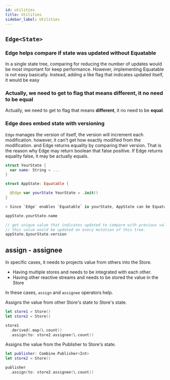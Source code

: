 ```yaml
---
id: utilities
title: Utilities
sidebar_label: Utilities
---
```


## `Edge<State>`

### Edge helps compare if state was updated without Equatable

‌In a single state tree, comparing for reducing the number of updates would be most important for keep performance. However, implementing Equatable is not easy basically. Instead, adding a like flag that indicates updated itself, it would be easy

### Actually, we need to get to flag that means different, it no need to be equal

Actually, we need to get to flag that means **different**, it no need to be **equal**.

### Edge does embed state with versioning

`Edge` manages the version of itself, the version will increment each modification. however, it can't get how exactly modified from the modification. and Edge returns equality by comparing their version.
That is the reason why Edge may return boolean that false positive.
If Edge returns equality false, it may be actually equals.

```swift
struct YourState {
  var name: String = ...
}

struct AppState: Equatable {

  @Edge var yourState YourState = .init()
}

> Since `Edge` enables `Equatable` in yourState, AppState can be Equatable with synthesizing.

appState.yourState.name

// get unique value that indicates updated to compare with previous value.
// this value would be updated on every mutation of this tree.
appState.$yourState.version
```

## assign - assignee

In specific cases, it needs to projects value from others into the Store.

- Having multiple stores and needs to be integrated with each other.
- Having other reactive streams and needs to be stored the value in the Store

In these cases, `assign` and `assignee` operators help.

Assigns the value from other Store's state to Store's state.

```swift
let store1 = Store()
let store2 = Store()

store1
  .derived(.map(\.count))
  .assign(to: store2.assignee(\.count))
```

Assigns the value from the Publisher to Store's state.

```swift
let publisher: Combine.Publisher<Int>
let store2 = Store()

publisher
  .assign(to: store2.assignee(\.count))
```
